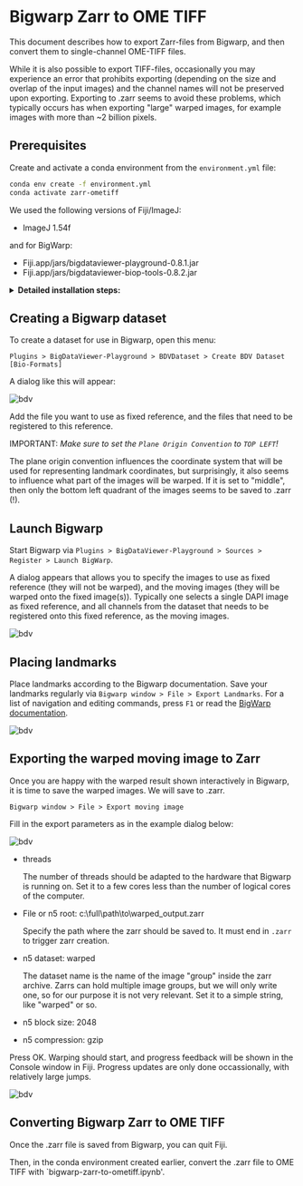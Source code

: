 # Bigwarp Zarr to OME TIFF

This document describes how to export Zarr-files from Bigwarp, and then convert them to single-channel OME-TIFF files.

While it is also possible to export TIFF-files, occasionally you may experience an error that prohibits exporting (depending on the size and overlap of the input images) and the channel names will not be preserved upon exporting. Exporting to .zarr seems to avoid these problems, which typically occurs has when exporting "large" warped images, for example images with more than ~2 billion pixels. 

## Prerequisites

Create and activate a conda environment from the `environment.yml` file:

```bash
conda env create -f environment.yml
conda activate zarr-ometiff
```

We used the following versions of Fiji/ImageJ:

- ImageJ 1.54f

and for BigWarp:

- Fiji.app/jars/bigdataviewer-playground-0.8.1.jar
- Fiji.app/jars/bigdataviewer-biop-tools-0.8.2.jar

<details>
  <summary><b>Detailed installation steps:</b></summary>

  1. Install [Fiji 1.54f](https://imagej.net/software/fiji/downloads)
  2. In Fiji, go to `Help > Update...`
  3. Click on `Manage Update Sites`
      * Enable `PTBIOP`
  4. Click on `Apply and Close` and then on `Apply Changes` to install the BigDataViewer and BigWarp plugins.
     
</details>

## Creating a Bigwarp dataset

To create a dataset for use in Bigwarp, open this menu:

`Plugins > BigDataViewer-Playground > BDVDataset > Create BDV Dataset [Bio-Formats]`

A dialog like this will appear:

![bdv](docs/create_bdv_dataset_bioformats.png)

Add the file you want to use as fixed reference, and the files that need to be registered to this reference.

IMPORTANT: *Make sure to set the `Plane Origin Convention` to `TOP LEFT`!*

The plane origin convention influences the coordinate system that will be used for representing landmark coordinates, but surprisingly, it also seems to influence what part of the images will be warped. If it is set to "middle", then only the bottom left quadrant of the images seems to be saved to .zarr (!).

## Launch Bigwarp

Start Bigwarp via `Plugins > BigDataViewer-Playground > Sources > Register > Launch BigWarp`.

A dialog appears that allows you to specify the images to use as fixed reference (they will not be warped), and the moving images (they will be warped onto the fixed image(s)). Typically one selects a single DAPI image as fixed reference, and all channels from the dataset that needs to be registered onto this fixed reference, as the moving images.

![bdv](docs/launch_bigwarp.png)


## Placing landmarks

Place landmarks according to the Bigwarp documentation. Save your landmarks regularly via `Bigwarp window > File > Export Landmarks`. For a list of navigation and editing commands, press `F1` or read the [BigWarp documentation](https://imagej.net/plugins/bigwarp).

![bdv](docs/save_landmarks.png)

## Exporting the warped moving image to Zarr

Once you are happy with the warped result shown interactively in Bigwarp, it is time to save the warped images. We will save to .zarr.

`Bigwarp window > File > Export moving image` 

Fill in the export parameters as in the example dialog below:

![bdv](docs/export_moving_image.png)

- threads

  The number of threads should be adapted to the hardware that Bigwarp is running on. Set it to a few cores less than the number of logical cores of the computer.
- File or n5 root: c:\full\path\to\warped_output.zarr

  Specify the path where the zarr should be saved to. It must end in `.zarr` to trigger zarr creation.
- n5 dataset: warped

  The dataset name is the name of the image "group" inside the zarr archive. Zarrs can hold multiple image groups, but we will only write one, so for our purpose it is not very relevant. Set it to a simple string, like "warped" or so.
- n5 block size: 2048
- n5 compression: gzip

Press OK. Warping should start, and progress feedback will be shown in the Console window in Fiji. Progress updates are only done occassionally, with relatively large jumps.

![bdv](docs/progress_feedback.png)

## Converting Bigwarp Zarr to OME TIFF

Once the .zarr file is saved from Bigwarp, you can quit Fiji.

Then, in the conda environment created earlier, convert the .zarr file to OME TIFF with `bigwarp-zarr-to-ometiff.ipynb'.

